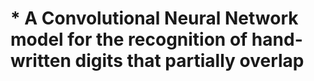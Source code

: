 # * A Convolutional Neural Network model for the recognition of hand-written digits that partially overlap
